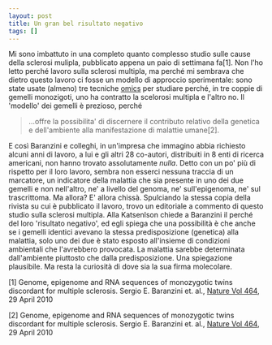 ```yaml
---
layout: post
title: Un gran bel risultato negativo
tags: []
---
```


Mi sono imbattuto in una completo quanto complesso studio sulle cause della sclerosi mulipla, pubblicato appena un paio di settimana fa[1]. Non l'ho letto perché lavoro sulla sclerosi multipla, ma perché mi sembrava che dietro questo lavoro ci fosse un modello di approccio sperimentale: sono state usate (almeno) tre tecniche [omics](http://www.galileonet.it/postdoc/?c=Omics) per studiare perché, in tre coppie di gemelli monozigoti, uno ha contratto la scelorosi multipla e l'altro no. Il 'modello' dei gemelli è prezioso, perché

> ...offre la possibilita' di discernere il contributo relativo della genetica e dell'ambiente alla manifestazione di malattie umane[2].

E così Baranzini e colleghi, in un'impresa che immagino abbia richiesto alcuni anni di lavoro, a lui e gli altri 28 co-autori, distribuiti in 8 enti di ricerca americani, non hanno trovato assolutamente *nulla*. Detto con un po' più di rispetto per il loro lavoro, sembra non esserci nessuna traccia di un marcatore, un indicatore della malattia che sia presente in uno dei due gemelli e non nell'altro, ne' a livello del genoma, ne' sull'epigenoma, ne' sul trascrittoma. Ma allora? E' allora chissà. Spulciando la stessa copia della rivista su cui è pubblicato il lavoro, trovo un editoriale a commento di questo studio sulla sclerosi multipla. Alla Katsenlson chiede a Baranzini il perché del loro 'risultato negativo', ed egli spiega che una possibilità è che anche se i gemelli identici avevano la stessa predisposizione (genetica) alla malattia, solo uno dei due è stato esposto all'insieme di condizioni ambientali che l'avrebbero provocata. La malattia sarebbe determinata dall'ambiente piuttosto che dalla predisposizione. Una spiegazione plausibile. Ma resta la curiosità di dove sia la sua firma molecolare.

[1] Genome, epigenome and RNA sequences of monozygotic twins discordant for multiple sclerosis. Sergio E. Baranzini et. al., [Nature Vol 464](http://dx.doi.org/10.1038/nature08990), 29 April 2010

[2] Genome, epigenome and RNA sequences of monozygotic twins discordant for multiple sclerosis. Sergio E. Baranzini et. al., [Nature Vol 464](http://dx.doi.org/10.1038/nature08990), 29 April 2010
